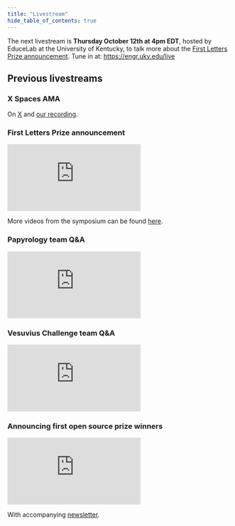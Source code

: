 ```yaml
---
title: "Livestream"
hide_table_of_contents: true
---
```


<head>
  <html data-theme="dark" />

  <meta
    name="description"
    content="A $1,000,000+ machine learning and computer vision competition"
  />

  <meta property="og:type" content="website" />
  <meta property="og:url" content="https://scrollprize.org" />
  <meta property="og:title" content="Vesuvius Challenge" />
  <meta
    property="og:description"
    content="A $1,000,000+ machine learning and computer vision competition"
  />
  <meta
    property="og:image"
    content="https://scrollprize.org/img/social/opengraph.jpg"
  />

  <meta property="twitter:card" content="summary_large_image" />
  <meta property="twitter:url" content="https://scrollprize.org" />
  <meta property="twitter:title" content="Vesuvius Challenge" />
  <meta
    property="twitter:description"
    content="A $1,000,000+ machine learning and computer vision competition"
  />
  <meta
    property="twitter:image"
    content="https://scrollprize.org/img/social/opengraph.jpg"
  />
</head>

The next livestream is **Thursday October 12th at 4pm EDT**, hosted by EduceLab at the University of Kentucky, to talk more about the <a href="firstletters">First Letters Prize announcement</a>. Tune in at: <a href="https://engr.uky.edu/live">https://engr.uky.edu/live</a>

<!-- We will have more live streams. Be sure to check [Twitter](https://twitter.com/scrollprize), [Discord](https://discord.gg/V4fJhvtaQn), and [Substack](https://scrollprize.substack.com/) for updates. -->

<!-- The next livestream is **Thursday May 25th at 8am PST**. We’ll have several members of our [Papyrology Team](grand_prize#review-process) present to answer your questions. We’re collecting questions in the [#papyrology-qa](https://discord.com/channels/1079907749569237093/1108134343295127592) channel on Discord. -->

<!-- View the livestream [here on Youtube](https://youtube.com/live/gielO5WHdu4)! -->

## Previous livestreams

### X Spaces AMA

On [X](https://twitter.com/i/spaces/1eaJbgEkEnrxX?s=20) and [our recording](http://dl.ash2txt.org/other/vesuvius-challenge-spaces-2023-10-15.m4a).

### First Letters Prize announcement

<iframe className="w-[100%] mb-4 aspect-video" src="https://www.youtube.com/embed/w0EsoAbRk1M"  title="YouTube video player" frameBorder="0" allow="accelerometer; autoplay; clipboard-write; encrypted-media; gyroscope; picture-in-picture; web-share" allowFullScreen></iframe>

More videos from the symposium can be found [here](https://www.herculaneum.ox.ac.uk/node/262).

### Papyrology team Q&A

<iframe className="w-[100%] mb-4 aspect-video" src="https://www.youtube.com/embed/gielO5WHdu4"  title="YouTube video player" frameBorder="0" allow="accelerometer; autoplay; clipboard-write; encrypted-media; gyroscope; picture-in-picture; web-share" allowFullScreen></iframe>

### Vesuvius Challenge team Q&A

<iframe className="w-[100%] mb-4 aspect-video" src="https://www.youtube.com/embed/Cr8xIqFnBdw"  title="YouTube video player" frameBorder="0" allow="accelerometer; autoplay; clipboard-write; encrypted-media; gyroscope; picture-in-picture; web-share" allowFullScreen></iframe>

### Announcing first open source prize winners

<iframe className="w-[100%] mb-4 aspect-video" src="https://www.youtube.com/embed/_LBI0DtTl80"  title="YouTube video player" frameBorder="0" allow="accelerometer; autoplay; clipboard-write; encrypted-media; gyroscope; picture-in-picture; web-share" allowFullScreen></iframe>

With accompanying [newsletter](https://scrollprize.substack.com/p/first-prizes-awarded-open-source).
